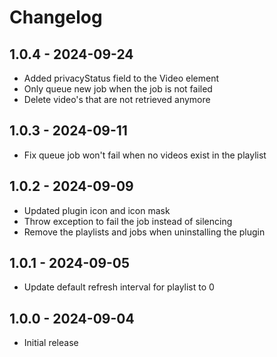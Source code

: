 # Changelog

## 1.0.4 - 2024-09-24

- Added privacyStatus field to the Video element
- Only queue new job when the job is not failed
- Delete video's that are not retrieved anymore

## 1.0.3 - 2024-09-11

- Fix queue job won't fail when no videos exist in the playlist

## 1.0.2 - 2024-09-09

- Updated plugin icon and icon mask
- Throw exception to fail the job instead of silencing
- Remove the playlists and jobs when uninstalling the plugin

## 1.0.1 - 2024-09-05

- Update default refresh interval for playlist to 0 

## 1.0.0 - 2024-09-04

- Initial release
